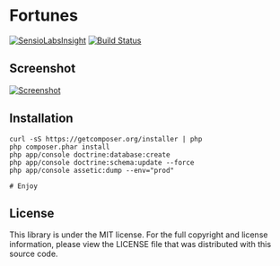 Fortunes
========

[![SensioLabsInsight](https://insight.sensiolabs.com/projects/a3518a42-a1f6-4874-9c2e-901be8fcb61a/mini.png)](https://insight.sensiolabs.com/projects/a3518a42-a1f6-4874-9c2e-901be8fcb61a)
[![Build Status](https://travis-ci.org/lyrixx/Fortunes.png?branch=master)](https://travis-ci.org/lyrixx/Fortunes)

Screenshot
----------
[![Screenshot](https://github.com/lyrixx/Fortunes/blob/master/src/Lyrixx/Bundle/FortuneBundle/Resources/doc/screenshot.png)](https://github.com/lyrixx/Fortunes/blob/master/src/Lyrixx/Bundle/FortuneBundle/Resources/doc/screenshot.png)

Installation
------------

    curl -sS https://getcomposer.org/installer | php
    php composer.phar install
    php app/console doctrine:database:create
    php app/console doctrine:schema:update --force
    php app/console assetic:dump --env="prod"

    # Enjoy

License
-------

This library is under the MIT license. For the full copyright and license
information, please view the LICENSE file that was distributed with this source
code.
